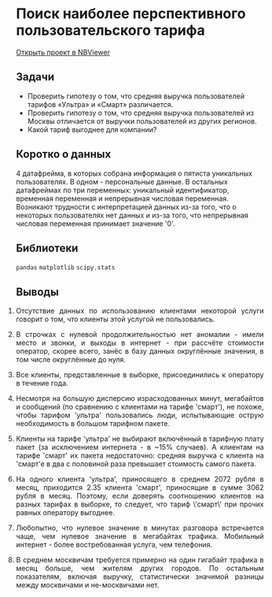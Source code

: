 # Поиск наиболее перспективного пользовательского тарифа
[Открыть проект в NBViewer](https://nbviewer.jupyter.org/github/Artemii-Kravtsov/thousands-of-hours/blob/master/3.%20%D0%9F%D0%BE%D0%B8%D1%81%D0%BA%20%D0%BD%D0%B0%D0%B8%D0%B1%D0%BE%D0%BB%D0%B5%D0%B5%20%D0%BF%D0%B5%D1%80%D1%81%D0%BF%D0%B5%D0%BA%D1%82%D0%B8%D0%B2%D0%BD%D0%BE%D0%B3%D0%BE%20%D0%BF%D0%BE%D0%BB%D1%8C%D0%B7%D0%BE%D0%B2%D0%B0%D1%82%D0%B5%D0%BB%D1%8C%D1%81%D0%BA%D0%BE%D0%B3%D0%BE%20%D1%82%D0%B0%D1%80%D0%B8%D1%84%D0%B0/3_comparison_of_two_pricing_plans.ipynb)
<br>

## Задачи 
- Проверить гипотезу о том, что средняя выручка пользователей тарифов «Ультра» и «Смарт» различается.
- Проверить гипотезу о том, что средняя выручка пользователей из Москвы отличается от выручки пользователей из других регионов.
- Какой тариф выгоднее для компании? 


## Коротко о данных 
4 датафрейма, в которых собрана информация о пятиста уникальных пользователях. В одном - персональные данные. В остальных датафреймах по три переменных: уникальный идентификатор, временная переменная и непрерывная числовая переменная. Возникают трудности с интерпретацией данных из-за того, что о некоторых пользователях нет данных и из-за того, что непрерывная числовая переменная принимает значение '0'. 


## Библиотеки 
`pandas` `matplotlib` `scipy.stats`


## Выводы 
<ol style="padding-left: 0px;"><li><p align="justify">Отсутствие данных по использованию клиентами некоторой услуги говорит о том, что клиенты этой услугой не пользовались.</p></li><li><p align="justify">В строчках с нулевой продолжительностью нет аномалии - имели место и звонки, и выходы в интернет - при рассчёте стоимости оператор, скорее всего, занёс в базу данных округлённые значения, в том числе округлённые до нуля.</p></li><li><p align="justify">Все клиенты, представленные в выборке, присоединились к оператору в течение года.</p></li><li><p align="justify">Несмотря на большую дисперсию израсходованных минут, мегабайтов и сообщений (по сравнению с клиентами на тарифе 'смарт'), не похоже, чтобы тарифом 'ультра' пользовались люди, испытывающие острую необходимость в большом тарифном пакете.</p></li><li><p align="justify">Клиенты на тарифе 'ультра' не выбирают включённый в тарифную плату пакет (за исключением интернета - в ~15% случаев). А клиентам на тарифе 'смарт' их пакета недостаточно: средняя выручка с клиента на 'смарт'е в два с половиной раза превышает стоимость самого пакета.</p></li><li><p align="justify">На одного клиента 'ультра', приносящего в среднем 2072 рубля в месяц, приходится 2.35 клиента 'смарт', приносящие в сумме 3062 рубля в месяц. Поэтому, если доверять соотношению клиентов на разных тарифах в выборке, то следует, что тариф \'смарт\' при прочих равных оператору выгоднее.</p></li><li><p align="justify">Любопытно, что нулевое значение в минутах разговора встречается чаще, чем нулевое значение в мегабайтах трафика. Мобильный интернет - более востребованная услуга, чем телефония.</p></li><li><p align="justify">В среднем москвичам требуется примерно на один гигабайт трафика в месяц больше, чем жителям других городов. По остальным показателям, включая выручку, статистически значимой разницы между москвичами и не-москвичами нет.</p></li></ol>
